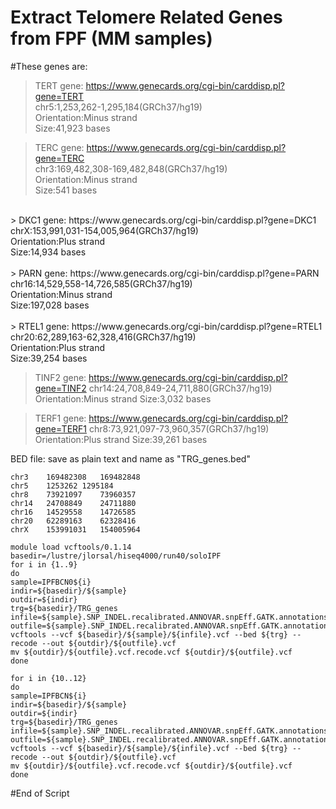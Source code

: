 # Extract Telomere Related Genes from FPF (MM samples)

#These genes are:<br>
> TERT gene: https://www.genecards.org/cgi-bin/carddisp.pl?gene=TERT<br>
chr5:1,253,262-1,295,184(GRCh37/hg19)<br>
Orientation:Minus strand<br>
Size:41,923 bases<br>

> TERC gene: https://www.genecards.org/cgi-bin/carddisp.pl?gene=TERC<br>
chr3:169,482,308-169,482,848(GRCh37/hg19)<br>
Orientation:Minus strand<br>
Size:541 bases<br>
<br>
> DKC1 gene: https://www.genecards.org/cgi-bin/carddisp.pl?gene=DKC1<br>
chrX:153,991,031-154,005,964(GRCh37/hg19)<br>
Orientation:Plus strand<br>
Size:14,934 bases<br>
<br>
> PARN gene: https://www.genecards.org/cgi-bin/carddisp.pl?gene=PARN<br>
chr16:14,529,558-14,726,585(GRCh37/hg19)<br>
Orientation:Minus strand<br>
Size:197,028 bases<br>
<br>
> RTEL1 gene: https://www.genecards.org/cgi-bin/carddisp.pl?gene=RTEL1<br>
chr20:62,289,163-62,328,416(GRCh37/hg19)<br>
Orientation:Plus strand<br>
Size:39,254 bases<br>

> TINF2 gene: https://www.genecards.org/cgi-bin/carddisp.pl?gene=TINF2
chr14:24,708,849-24,711,880(GRCh37/hg19)
Orientation:Minus strand
Size:3,032 bases

> TERF1 gene: https://www.genecards.org/cgi-bin/carddisp.pl?gene=TERF1
chr8:73,921,097-73,960,357(GRCh37/hg19)
Orientation:Plus strand
Size:39,261 bases

BED file: save as plain text and name as "TRG_genes.bed"
```[Bash]
chr3	169482308	169482848
chr5	1253262	1295184
chr8	73921097	73960357
chr14	24708849	24711880
chr16	14529558	14726585
chr20	62289163	62328416
chrX	153991031	154005964
```

```[Bash]
module load vcftools/0.1.14
basedir=/lustre/jlorsal/hiseq4000/run40/soloIPF
for i in {1..9}
do
sample=IPFBCN0${i}
indir=${basedir}/${sample}
outdir=${indir}
trg=${basedir}/TRG_genes
infile=${sample}.SNP_INDEL.recalibrated.ANNOVAR.snpEff.GATK.annotations.hg19
outfile=${sample}.SNP_INDEL.recalibrated.ANNOVAR.snpEff.GATK.annotations.hg19.TRG
vcftools --vcf ${basedir}/${sample}/${infile}.vcf --bed ${trg} --recode --out ${outdir}/${outfile}.vcf
mv ${outdir}/${outfile}.vcf.recode.vcf ${outdir}/${outfile}.vcf 
done
```

```
for i in {10..12}
do
sample=IPFBCN${i}
indir=${basedir}/${sample}
outdir=${indir}
trg=${basedir}/TRG_genes
infile=${sample}.SNP_INDEL.recalibrated.ANNOVAR.snpEff.GATK.annotations.hg19
outfile=${sample}.SNP_INDEL.recalibrated.ANNOVAR.snpEff.GATK.annotations.hg19.TRG
vcftools --vcf ${basedir}/${sample}/${infile}.vcf --bed ${trg} --recode --out ${outdir}/${outfile}.vcf
mv ${outdir}/${outfile}.vcf.recode.vcf ${outdir}/${outfile}.vcf 
done
```
#End of Script
